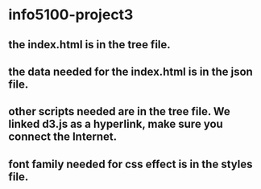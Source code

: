 # info5100-project3

## the index.html is in the tree file.

## the data needed for the index.html is in the json file.

## other scripts needed are in the tree file. We linked d3.js as a hyperlink, make sure you connect the Internet.

## font family needed for css effect is in the styles file.
